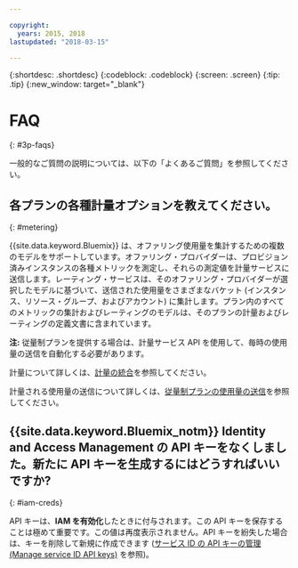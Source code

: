 ```yaml
---

copyright:
  years: 2015, 2018
lastupdated: "2018-03-15"

---
```


{:shortdesc: .shortdesc}
{:codeblock: .codeblock}
{:screen: .screen}
{:tip: .tip}
{:new_window: target="_blank"}

# FAQ
{: #3p-faqs}

一般的なご質問の説明については、以下の「よくあるご質問」を参照してください。

## 各プランの各種計量オプションを教えてください。
{: #metering}

{{site.data.keyword.Bluemix}} は、オファリング使用量を集計するための複数のモデルをサポートしています。オファリング・プロバイダーは、プロビジョン済みインスタンスの各種メトリックを測定し、それらの測定値を計量サービスに送信します。レーティング・サービスは、そのオファリング・プロバイダーが選択したモデルに基づいて、送信された使用量をさまざまなバケット (インスタンス、リソース・グループ、およびアカウント) に集計します。プラン内のすべてのメトリックの集計およびレーティングのモデルは、そのプランの計量およびレーティングの定義文書に含まれています。

**注:** 従量制プランを提供する場合は、計量サービス API を使用して、毎時の使用量の送信を自動化する必要があります。

計量について詳しくは、[計量の統合](/docs/third-party/metering.html#meteringintera)を参照してください。

計量される使用量の送信について詳しくは、[従量制プランの使用量の送信](/docs/third-party/submitusage.html#submitusage)を参照してください。

## {{site.data.keyword.Bluemix_notm}} Identity and Access Management の API キーをなくしました。新たに API キーを生成するにはどうすればいいですか? 
{: #iam-creds}

API キーは、**IAM を有効化**したときに付与されます。この API キーを保存することは極めて重要です。この値は再度表示されません。API キーを紛失した場合は、キーを削除して新規に作成できます ([サービス ID の API キーの管理 (Manage service ID API keys)](/docs/iam/serviceid_keys.html#serviceidapikeys) を参照)。



